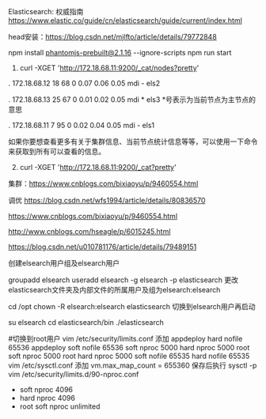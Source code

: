 Elasticsearch: 权威指南 https://www.elastic.co/guide/cn/elasticsearch/guide/current/index.html

head安装：https://blog.csdn.net/mjlfto/article/details/79772848

 npm install phantomjs-prebuilt@2.1.16 --ignore-scripts
npm run start


1. curl -XGET 'http://172.18.68.11:9200/_cat/nodes?pretty'

 . 172.18.68.12 18 68 0 0.07 0.06 0.05 mdi - els2
 
 . 172.18.68.13 25 67 0 0.01 0.02 0.05 mdi * els3                *号表示为当前节点为主节点的意思
 
 . 172.18.68.11  7 95 0 0.02 0.04 0.05 mdi - els1
 

如果你要想查看更多有关于集群信息、当前节点统计信息等等，可以使用一下命令来获取到所有可以查看的信息。

2. curl -XGET 'http://172.18.68.11:9200/_cat?pretty'   



集群：https://www.cnblogs.com/bixiaoyu/p/9460554.html

调优
https://blog.csdn.net/wfs1994/article/details/80836570

https://www.cnblogs.com/bixiaoyu/p/9460554.html

http://www.cnblogs.com/hseagle/p/6015245.html

https://blog.csdn.net/u010781176/article/details/79489151


创建elsearch用户组及elsearch用户

groupadd elsearch
useradd elsearch -g elsearch -p elasticsearch
更改elasticsearch文件夹及内部文件的所属用户及组为elsearch:elsearch

cd /opt
chown -R elsearch:elsearch  elasticsearch
切换到elsearch用户再启动

su elsearch cd elasticsearch/bin
./elasticsearch



#切换到root用户
vim /etc/security/limits.conf 添加
appdeploy hard nofile 65536
appdeploy soft nofile 65536
soft nproc 5000
hard nproc 5000
root soft nproc 5000
root hard nproc 5000
soft nofile 65535
hard nofile 65535
vim /etc/sysctl.conf 添加
vm.max_map_count = 655360
保存后执行 sysctl -p
vim /etc/security/limits.d/90-nproc.conf
* soft nproc 4096
* hard nproc 4096
* root soft nproc unlimited
